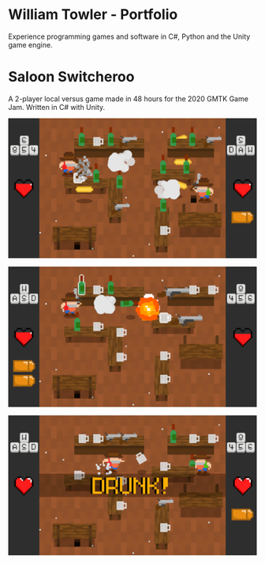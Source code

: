 # William Towler - Portfolio

Experience programming games and software in C#, Python and the Unity game engine.

# Saloon Switcheroo

A 2-player local versus game made in 48 hours for the 2020 GMTK Game Jam. Written in C# with Unity.

![alt text](Images/Saloon-Switcheroo-1.png)

![alt text](Images/Saloon-Switcheroo-2.png)

![alt text](Images/Saloon-Switcheroo-3.png)
